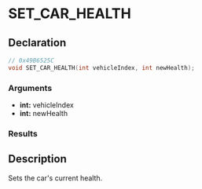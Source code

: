 # SET_CAR_HEALTH

## Declaration
```cpp
// 0x49B6525C
void SET_CAR_HEALTH(int vehicleIndex, int newHealth);
```

### Arguments
- **int:** vehicleIndex
- **int:** newHealth

### Results

## Description
Sets the car's current health.